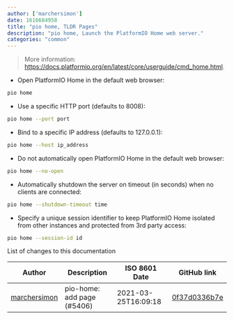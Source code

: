 ```yaml
---
author: ['marchersimon']
date: 1616684958
title: "pio home, TLDR Pages"
description: "pio home, Launch the PlatformIO Home web server."
categories: "common"
---
```

> More information: <https://docs.platformio.org/en/latest/core/userguide/cmd_home.html>.

- Open PlatformIO Home in the default web browser:

```bash
pio home
```

- Use a specific HTTP port (defaults to 8008):

```bash
pio home --port port
```

- Bind to a specific IP address (defaults to 127.0.0.1):

```bash
pio home --host ip_address
```

- Do not automatically open PlatformIO Home in the default web browser:

```bash
pio home --no-open
```

- Automatically shutdown the server on timeout (in seconds) when no clients are connected:

```bash
pio home --shutdown-timeout time
```

- Specify a unique session identifier to keep PlatformIO Home isolated from other instances and protected from 3rd party access:

```bash
pio home --session-id id
```
List of changes to this documentation


Author | Description | ISO 8601 Date | GitHub link
------|-----|-----|-----
[marchersimon](mailto:50295997+marchersimon@users.noreply.github.com) | pio-home: add page (#5406) | 2021-03-25T16:09:18 | [0f37d0336b7e](https://github.com/tldr-pages/tldr/commit/0f37d0336b7ed3bbd45890a48a3d49bc39f97cd9)

